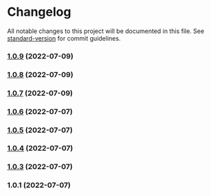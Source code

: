 # Changelog

All notable changes to this project will be documented in this file. See [standard-version](https://github.com/conventional-changelog/standard-version) for commit guidelines.

### [1.0.9](https://github.com/HackGT/frontend-core/compare/v1.0.8...v1.0.9) (2022-07-09)

### [1.0.8](https://github.com/HackGT/frontend-core/compare/v1.0.7...v1.0.8) (2022-07-09)

### [1.0.7](https://github.com/HackGT/frontend-core/compare/v1.0.6...v1.0.7) (2022-07-09)

### [1.0.6](https://github.com/HackGT/frontend-core/compare/v1.0.5...v1.0.6) (2022-07-07)

### [1.0.5](https://github.com/HackGT/frontend-core/compare/v1.0.4...v1.0.5) (2022-07-07)

### [1.0.4](https://github.com/HackGT/frontend-core/compare/v1.0.3...v1.0.4) (2022-07-07)

### [1.0.3](https://github.com/HackGT/frontend-core/compare/v1.0.1...v1.0.3) (2022-07-07)

### 1.0.1 (2022-07-07)
